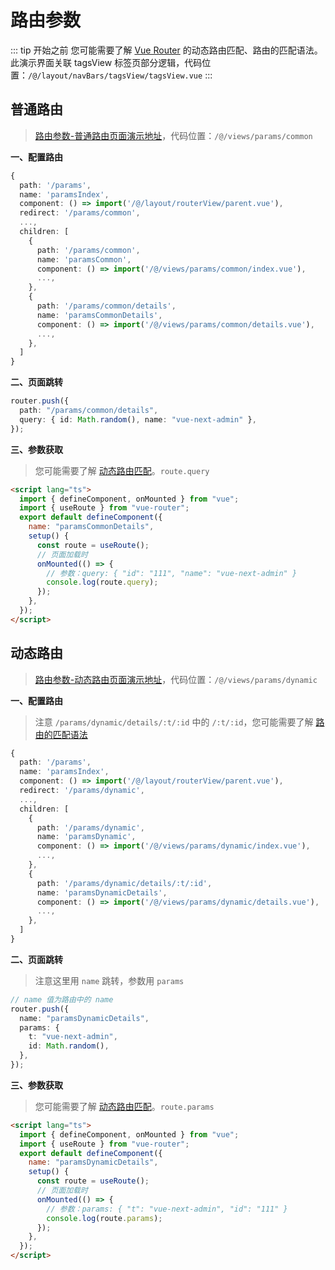 # 路由参数

::: tip 开始之前
您可能需要了解 [Vue Router](https://next.router.vuejs.org/zh/guide/) 的动态路由匹配、路由的匹配语法。此演示界面关联 tagsView 标签页部分逻辑，代码位置：`/@/layout/navBars/tagsView/tagsView.vue`
:::

## 普通路由

> [路由参数-普通路由页面演示地址](https://lyt-top.gitee.io/vue-next-admin-preview/#/params/common)，代码位置：`/@/views/params/common`

<p style="font-weight: bold;">一、配置路由</p>

```ts
{
  path: '/params',
  name: 'paramsIndex',
  component: () => import('/@/layout/routerView/parent.vue'),
  redirect: '/params/common',
  ...,
  children: [
    {
      path: '/params/common',
      name: 'paramsCommon',
      component: () => import('/@/views/params/common/index.vue'),
      ...,
    },
    {
      path: '/params/common/details',
      name: 'paramsCommonDetails',
      component: () => import('/@/views/params/common/details.vue'),
      ...,
    },
  ]
}
```

<p style="font-weight: bold;">二、页面跳转</p>

```ts
router.push({
  path: "/params/common/details",
  query: { id: Math.random(), name: "vue-next-admin" },
});
```

<p style="font-weight: bold;">三、参数获取</p>

> 您可能需要了解 [动态路由匹配](https://next.router.vuejs.org/zh/guide/essentials/dynamic-matching.html)。`route.query`

```html {11}
<script lang="ts">
  import { defineComponent, onMounted } from "vue";
  import { useRoute } from "vue-router";
  export default defineComponent({
    name: "paramsCommonDetails",
    setup() {
      const route = useRoute();
      // 页面加载时
      onMounted(() => {
        // 参数：query: { "id": "111", "name": "vue-next-admin" }
        console.log(route.query);
      });
    },
  });
</script>
```

## 动态路由

> [路由参数-动态路由页面演示地址](https://lyt-top.gitee.io/vue-next-admin-preview/#/params/dynamic)，代码位置：`/@/views/params/dynamic`

<p style="font-weight: bold;">一、配置路由</p>

> 注意 `/params/dynamic/details/:t/:id` 中的 `/:t/:id`，您可能需要了解 [路由的匹配语法](https://next.router.vuejs.org/zh/guide/essentials/route-matching-syntax.html)

```ts {16}
{
  path: '/params',
  name: 'paramsIndex',
  component: () => import('/@/layout/routerView/parent.vue'),
  redirect: '/params/dynamic',
  ...,
  children: [
    {
      path: '/params/dynamic',
      name: 'paramsDynamic',
      component: () => import('/@/views/params/dynamic/index.vue'),
      ...,
    },
    {
      path: '/params/dynamic/details/:t/:id',
      name: 'paramsDynamicDetails',
      component: () => import('/@/views/params/dynamic/details.vue'),
      ...,
    },
  ]
}
```

<p style="font-weight: bold;">二、页面跳转</p>

> 注意这里用 `name` 跳转，参数用 `params`

```ts {3,4}
// name 值为路由中的 name
router.push({
  name: "paramsDynamicDetails",
  params: {
    t: "vue-next-admin",
    id: Math.random(),
  },
});
```

<p style="font-weight: bold;">三、参数获取</p>

> 您可能需要了解 [动态路由匹配](https://next.router.vuejs.org/zh/guide/essentials/dynamic-matching.html)。`route.params`

```html {11}
<script lang="ts">
  import { defineComponent, onMounted } from "vue";
  import { useRoute } from "vue-router";
  export default defineComponent({
    name: "paramsDynamicDetails",
    setup() {
      const route = useRoute();
      // 页面加载时
      onMounted(() => {
        // 参数：params: { "t": "vue-next-admin", "id": "111" }
        console.log(route.params);
      });
    },
  });
</script>
```

